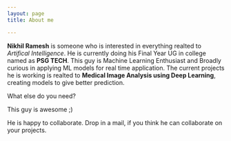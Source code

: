```yaml
---
layout: page
title: About me

---
```


**Nikhil Ramesh** is someone who is interested in everything realted to _Artifical Intelligence_. He is currently doing his Final Year UG in college named as **PSG TECH**. This guy is Machine Learning Enthusiast and Broadly curious in applying ML models for real time application. The current projects he is working is realted to **Medical Image Analysis using Deep Learning**, creating models to give better prediction.

What else do you need?

This guy is awesome ;)

He is happy to collaborate. Drop in a mail, if you think he can collaborate on your projects.


